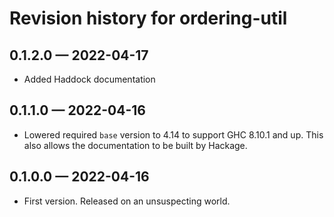 # Revision history for ordering-util

## 0.1.2.0 — 2022-04-17

* Added Haddock documentation

## 0.1.1.0 — 2022-04-16

* Lowered required `base` version to 4.14 to support GHC 8.10.1 and up. This also allows the documentation to be built by Hackage.

## 0.1.0.0 — 2022-04-16

* First version. Released on an unsuspecting world.
